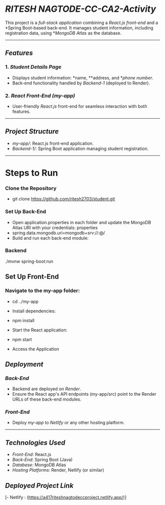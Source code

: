 # *RITESH NAGTODE-CC-CA2-Activity*

This project is a *full-stack application* combining a *React.js front-end* and a *Spring Boot-based back-end. It manages student information, including  registration data, using **MongoDB Atlas* as the database.

---

## *Features*

### 1. *Student Details Page*
- Displays student information: *name, **address, and **phone number*.
- Back-end functionality handled by *Backend-1* (deployed to Render).

### 2. *React Front-End (my-app)*
- User-friendly *React.js* front-end for seamless interaction with both features.

---

## *Project Structure*
- *my-app/*: React.js front-end application.
- *Backend-1/*: Spring Boot application managing student registration.

---

# Steps to Run
### Clone the Repository
- git clone https://github.com/ritesh2703/student.git
### Set Up Back-End
- Open application.properties in each folder and update the MongoDB Atlas URI with your credentials:
properties
- spring.data.mongodb.uri=mongodb+srv://<username>:<password>@<cluster-url>/<database-name>
- Build and run each back-end module:

### Backend
./mvnw spring-boot:run


## Set Up Front-End

### Navigate to the my-app folder:


- cd ../my-app
- Install dependencies:
- npm install
- Start the React application:

- npm start
- Access the Application

## *Deployment*

### *Back-End*
- Backend are deployed on *Render*.
- Ensure the React app's API endpoints (my-app/src) point to the Render URLs of these back-end modules.

### *Front-End*
- Deploy *my-app* to *Netlify* or any other hosting platform.

---

## *Technologies Used*

- *Front-End*: React.js
- *Back-End*: Spring Boot (Java)
- *Database*: MongoDB Atlas
- *Hosting Platforms*: Render, Netlify (or similar)

## *Deployed Project Link*
[- Netlify : (https://a417riteshnagtodeccproject.netlify.app/)]
